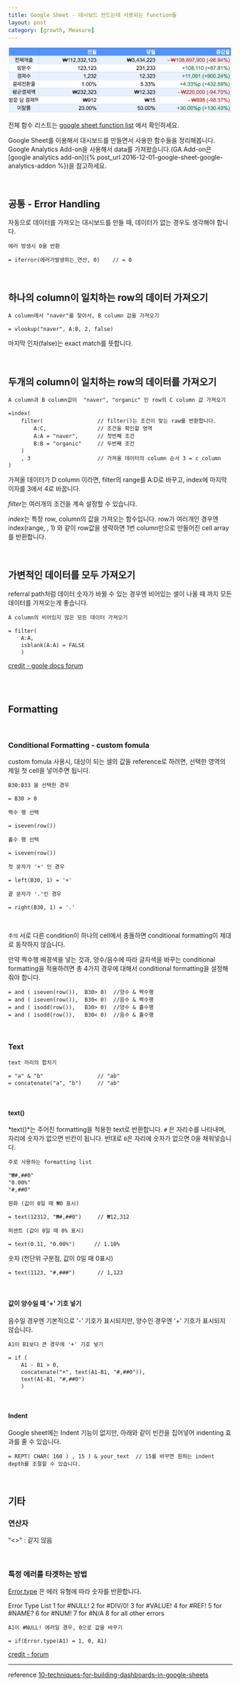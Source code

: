 ```yaml
---
title: Google Sheet - 대시보드 만드는데 사용되는 function들
layout: post
category: [growth, Measure]
--- 
```


![google-sheet-dashboard](/public/google-sheet.png)

전체 함수 리스트는 [google sheet function list][2] 에서 확인하세요.

Google Sheet를 이용해서 대시보드를 만들면서 사용한 함수들을 정리해봅니다.
Google Analytics Add-on을 사용해서 data를 가져왔습니다.(GA Add-on은 [google analytics add-on]({% post_url 2016-12-01-google-sheet-google-analytics-addon %})을 참고하세요.

<br>

## 공통 - Error Handling

자동으로 데이터를 가져오는 대시보드를 만들 때, 데이터가 없는 경우도 생각해야 합니다.

`에러 방생시 0을 반환`

    = iferror(에러가발생하는_연산, 0)    // = 0

<br>

## 하나의 column이 일치하는 row의 데이터 가져오기

`A column에서 "naver"를 찾아서, B column 값을 가져오기`

    = vlookup("naver", A:B, 2, false)

마지막 인자(false)는 exact match를 뜻합니다.

<br>

## 두개의 column이 일치하는 row의 데이터를 가져오기

`A column과 B column값이  "naver", "organic" 인 row의 C column 값 가져오기`

    =index( 
        filter(                 // filter()는 조건이 맞는 raw를 반환합니다.
            A:C,                // 조건을 확인할 영역
            A:A = "naver",      // 첫번째 조건
            B:B = "organic"     // 두번째 조건
        )
        , 3                     // 가져올 데이터의 column 순서 3 = c column
    )

가져올 데이터가 D column 이라면, filter의 range를 A:D로 바꾸고, index에 마지막 이자를 3에서 4로 바꿉니다.

*filter*는 여러개의 조건을 계속 설정할 수 있습니다.

*index*는 특정 row, column의 값을 가져오는 함수입니다. 
row가 여러개인 경우엔 index(range, , 1) 와 같이 row값을 생략하면 1번 column만으로 만들어진 cell array를 반환합니다.

<br>  

## 가변적인 데이터를 모두 가져오기

referral path처럼 데이터 숫자가 바뀔 수 있는 경우엔 비어있는 셀이 나올 때 까지 모든 데이터를 가져오는게 좋습니다.

`A column의 비어있지 않은 모든 데이터 가져오기`

    = filter(
        A:A, 
        isblank(A:A) = FALSE
        )

[credit - goole docs forum][3] 

<br>
<br>

## Formatting

<br>

### Conditional Formatting - custom fomula

custom fomula 사용시, 대상이 되는 셀의 값을 reference로 하려면, 선택한 영역의 제일 첫 cell을 넣어주면 됩니다.

`B30:B33 을 선택한 경우`

    = B30 > 0

`짝수 행 선택`

    = iseven(row())

`홀수 행 선택`

    = iseven(row())

`첫 문자가 '+' 인 경우`

    = left(B30, 1) = '+'

`끝 문자가 '.'인 경우`

    = right(B30, 1) = '.'

<br>  

`주의` 서로 다른 condition이 하나의 cell에서 충돌하면 conditional formatting이 제대로 동작하지 않습니다.

만약 짝수행 배경색을 넣는 것과, 양수/음수에 따라 글자색을 바꾸는 conditional formatting을 적용하려면 총 4가지 경우에 대해서 conditional formatting을 설정해 줘야 합니다.

    = and ( iseven(row()),  B30> 0)  //양수 & 짝수행
    = and ( iseven(row()),  B30< 0)  //음수 & 짝수행
    = and ( isodd(row()),   B30> 0)  //양수 & 홀수행
    = and ( isodd(row()),   B30< 0)  //음수 & 홀수행

<br>  

### Text

`text 끼리의 합치기`

    = "a" & "b"                 // "ab"
    = concatenate("a", "b")     // "ab"

<br>

#### text()

*text()*는 주어진 formatting을 적용한 text로 반환합니다.
`#` 은 자리수를 나타내며, 자리에 숫자가 없으면 빈칸이 됩니다.
반대로 `0`은 자리에 숫자가 없으면 0을 채워넣습니다.

`주로 사용하는 formatting list`

    "₩#,##0"
    "0.00%"
    "#,##0"

`원화 (값이 0일 때 ₩0 표시)`

    = text(12312, "₩#,##0")     // ₩12,312

`퍼센트 (값이 0일 때 0% 표시)`

    = text(0.11, "0.00%")      // 1.10%

숫자 (천단위 구분점, 값이 0일 때 0표시)

    = text(1123, "#,###")       // 1,123

<br>

#### 값이 양수일 때 '+' 기호 넣기

음수일 경우엔 기본적으로 '-' 기호가 표시되지만, 양수인 경우엔 '+' 기호가 표시되지 않습니다.

`A1이 B1보다 큰 경우에 '+' 기호 넣기`

    = if (
        A1 - B1 > 0, 
        concatenate("+", text(A1-B1, "#,##0")), 
        text(A1-B1, "#,##0")
        )


<br>

#### Indent

Google sheet에는 Indent 기능이 없지만, 아래와 같이 빈칸을 집어넣어 indenting 효과를 줄 수 있습니다.

    = REPT( CHAR( 160 ) , 15 ) & your_text  // 15를 바꾸면 원하는 indent depth를 조절할 수 있습니다.

<br>

## 기타

### 연산자
"<>" : 같지 않음

<br>

### 특정 에러를 타겟하는 방법

[Error.type][1] 은 에러 유형에 따라 숫자를 반환합니다.

Error Type List
1 for #NULL!
2 for #DIV/0!
3 for #VALUE!
4 for #REF!
5 for #NAME?
6 for #NUM!
7 for #N/A
8 for all other errors

`A1이 #NULL! 에러일 경우, 0으로 값을 바꾸기`

    = if(Error.type(A1) = 1, 0, A1)

[credit - forum][4]



---
reference
[10-techniques-for-building-dashboards-in-google-sheets][5]

[1]: https://support.google.com/docs/answer/3238305?hl=en
[2]: https://support.google.com/docs/table/25273?hl=en
[3]: https://productforums.google.com/forum/#!topic/docs/6B-wbF1Om1g
[4]: https://productforums.google.com/forum/#!topic/docs/q_As66-Q3P4
[5]: http://www.benlcollins.com/spreadsheets/10-techniques-for-building-dashboards-in-google-sheets/
